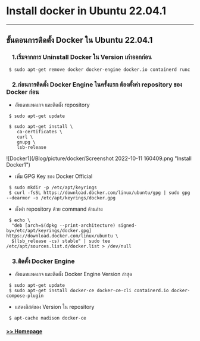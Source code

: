 # Install docker in Ubuntu 22.04.1
------------------------------------------------


## ขั้นตอนการติดตั้ง Docker ใน Ubuntu 22.04.1
### &nbsp;&nbsp;&nbsp;&nbsp;1.เริ่มจากการ Uninstall Docker ใน Version เก่าออกก่อน
```ShellSession
 $ sudo apt-get remove docker docker-engine docker.io containerd runc
```


### &nbsp;&nbsp;&nbsp;&nbsp;2.ก่อนการติดตั้ง Docker Engine ในครั้งแรก ต้องตั้งค่า repository ของ Docker ก่อน


- อัพเดทแพคเกจ และติดตั้ง repository
```ShellSession
 $ sudo apt-get update
 
 $ sudo apt-get install \
    ca-certificates \
    curl \
    gnupg \
    lsb-release
```
![Docker1](/Blog/picture/docker/Screenshot 2022-10-11 160409.png "Install Docker1")
<!-- <img src="/Blog/picture/docker/Screenshot 2022-10-11 160409.png" alt="Docker1" width="588" height="281"/> -->


- เพิ่ม GPG Key ของ Docker Official
```ShellSession
 $ sudo mkdir -p /etc/apt/keyrings
 $ curl -fsSL https://download.docker.com/linux/ubuntu/gpg | sudo gpg --dearmor -o /etc/apt/keyrings/docker.gpg
```


- ตั้งค่า repository ด้วย command ด้านล่าง
```ShellSession
 $ echo \
  "deb [arch=$(dpkg --print-architecture) signed-by=/etc/apt/keyrings/docker.gpg] https://download.docker.com/linux/ubuntu \
  $(lsb_release -cs) stable" | sudo tee /etc/apt/sources.list.d/docker.list > /dev/null
```


### &nbsp;&nbsp;&nbsp;&nbsp;3.ติดตั้ง Docker Engine 
- อัพเดทแพคเกจ และติดตั้ง Docker Engine Version ล่าสุด
```ShellSession
 $ sudo apt-get update
 $ sudo apt-get install docker-ce docker-ce-cli containerd.io docker-compose-plugin
```


- แสดงลิสต์ของ Version ใน repository
```ShellSession
 $ apt-cache madison docker-ce
```



















#### [>> Homepage](https://pkrittapon.github.io)
